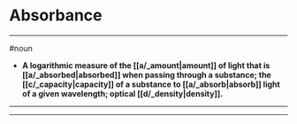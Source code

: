 # Absorbance
---
#noun
- **A logarithmic measure of the [[a/_amount|amount]] of light that is [[a/_absorbed|absorbed]] when passing through a substance; the [[c/_capacity|capacity]] of a substance to [[a/_absorb|absorb]] light of a given wavelength; optical [[d/_density|density]].**
---
---
